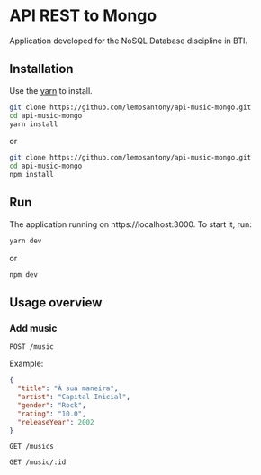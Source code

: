 # API REST to Mongo

Application developed for the NoSQL Database discipline in BTI.

## Installation

Use the [yarn](https://yarnpkg.com/) to install.

```bash
git clone https://github.com/lemosantony/api-music-mongo.git
cd api-music-mongo
yarn install
```

or

```bash
git clone https://github.com/lemosantony/api-music-mongo.git
cd api-music-mongo
npm install
```

## Run

The application running on https://localhost:3000. To start it, run:

```bash
yarn dev
```

or

```bash
npm dev
```

## Usage overview

### Add music

`POST /music`

Example:

```json
{
  "title": "À sua maneira",
  "artist": "Capital Inicial",
  "gender": "Rock",
  "rating": "10.0",
  "releaseYear": 2002
}
```

`GET /musics`

`GET /music/:id`
